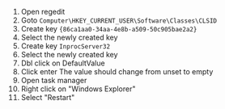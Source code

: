  1. Open regedit
 2. Goto ```Computer\HKEY_CURRENT_USER\Software\Classes\CLSID```
 3. Create key ```{86ca1aa0-34aa-4e8b-a509-50c905bae2a2}```
 4. Select the newly created key
 5. Create key ```InprocServer32```
 6. Select the newly created key
 7. Dbl click on DefaultValue
 8. Click enter The value should change from unset to empty
 9. Open task manager
 10. Right click on "Windows Explorer"
 11. Select "Restart"
